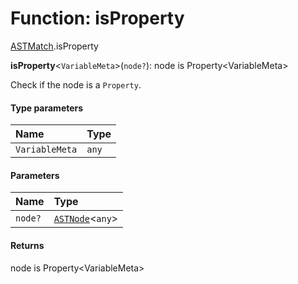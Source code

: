 # Function: isProperty

[ASTMatch](/en/auto-docs/editor/modules/ASTMatch.md).isProperty

**isProperty**<`VariableMeta`>(`node?`): node is Property\<VariableMeta>

Check if the node is a `Property`.

#### Type parameters

| Name | Type |
| :------ | :------ |
| `VariableMeta` | `any` |

#### Parameters

| Name | Type |
| :------ | :------ |
| `node?` | [`ASTNode`](/en/auto-docs/editor/classes/ASTNode.md)<`any`> |

#### Returns

node is Property\<VariableMeta>
